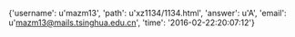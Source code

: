 {'username': u'mazm13', 'path': u'xz1134/1134.html', 'answer': u'A', 'email': u'mazm13@mails.tsinghua.edu.cn', 'time': '2016-02-22:20:07:12'}